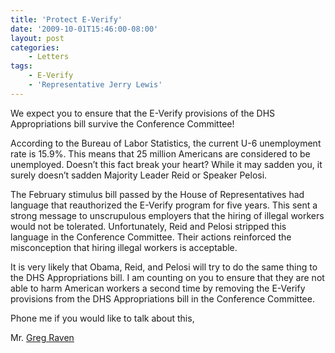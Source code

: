 ```yaml
---
title: 'Protect E-Verify'
date: '2009-10-01T15:46:00-08:00'
layout: post
categories:
    - Letters
tags:
    - E-Verify
    - 'Representative Jerry Lewis'
---
```


We expect you to ensure that the E-Verify provisions of the DHS Appropriations bill survive the Conference Committee!  
  
According to the Bureau of Labor Statistics, the current U-6 unemployment rate is 15.9%. This means that 25 million Americans are considered to be unemployed. Doesn’t this fact break your heart? While it may sadden you, it surely doesn’t sadden Majority Leader Reid or Speaker Pelosi.

The February stimulus bill passed by the House of Representatives had language that reauthorized the E-Verify program for five years. This sent a strong message to unscrupulous employers that the hiring of illegal workers would not be tolerated. Unfortunately, Reid and Pelosi stripped this language in the Conference Committee. Their actions reinforced the misconception that hiring illegal workers is acceptable.

It is very likely that Obama, Reid, and Pelosi will try to do the same thing to the DHS Appropriations bill. I am counting on you to ensure that they are not able to harm American workers a second time by removing the E-Verify provisions from the DHS Appropriations bill in the Conference Committee.

Phone me if you would like to talk about this,

Mr. [Greg Raven](https://www.gregraven.org/)
